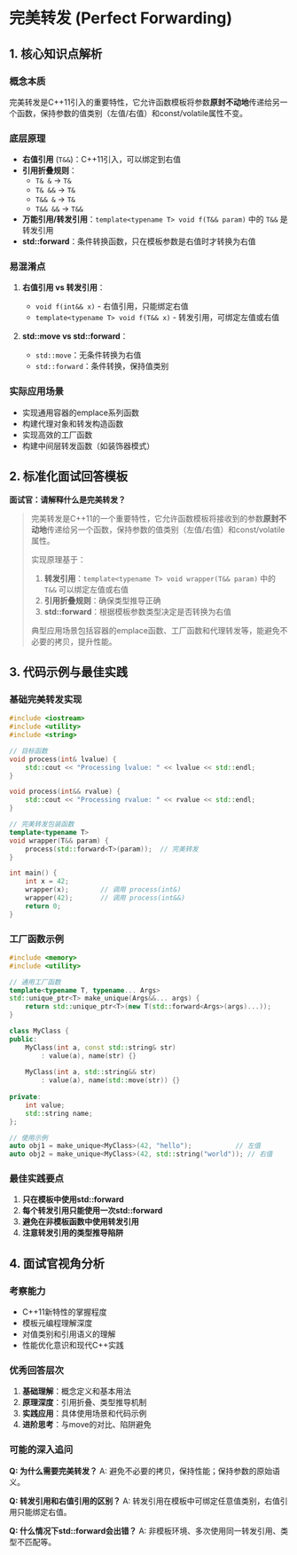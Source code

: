 


# 完美转发 (Perfect Forwarding)
## 1. 核心知识点解析
### 概念本质
完美转发是C++11引入的重要特性，它允许函数模板将参数**原封不动地**传递给另一个函数，保持参数的值类别（左值/右值）和const/volatile属性不变。

### 底层原理
- **右值引用** (`T&&`)：C++11引入，可以绑定到右值
- **引用折叠规则**：
  - `T& &` → `T&`
  - `T& &&` → `T&`
  - `T&& &` → `T&`
  - `T&& &&` → `T&&`
- **万能引用/转发引用**：`template<typename T> void f(T&& param)` 中的 `T&&` 是转发引用
- **std::forward**：条件转换函数，只在模板参数是右值时才转换为右值

### 易混淆点
1. **右值引用 vs 转发引用**：
   - `void f(int&& x)` - 右值引用，只能绑定右值
   - `template<typename T> void f(T&& x)` - 转发引用，可绑定左值或右值

2. **std::move vs std::forward**：
   - `std::move`：无条件转换为右值
   - `std::forward`：条件转换，保持值类别

### 实际应用场景
- 实现通用容器的emplace系列函数
- 构建代理对象和转发构造函数
- 实现高效的工厂函数
- 构建中间层转发函数（如装饰器模式）

## 2. 标准化面试回答模板

**面试官：请解释什么是完美转发？**

> 完美转发是C++11的一个重要特性，它允许函数模板将接收到的参数**原封不动地**传递给另一个函数，保持参数的值类别（左值/右值）和const/volatile属性。
>
> 实现原理基于：
> 1. **转发引用**：`template<typename T> void wrapper(T&& param)` 中的 `T&&` 可以绑定左值或右值
> 2. **引用折叠规则**：确保类型推导正确
> 3. **std::forward**：根据模板参数类型决定是否转换为右值
>
> 典型应用场景包括容器的emplace函数、工厂函数和代理转发等，能避免不必要的拷贝，提升性能。

## 3. 代码示例与最佳实践

### 基础完美转发实现

```cpp
#include <iostream>
#include <utility>
#include <string>

// 目标函数
void process(int& lvalue) {
    std::cout << "Processing lvalue: " << lvalue << std::endl;
}

void process(int&& rvalue) {
    std::cout << "Processing rvalue: " << rvalue << std::endl;
}

// 完美转发包装函数
template<typename T>
void wrapper(T&& param) {
    process(std::forward<T>(param));  // 完美转发
}

int main() {
    int x = 42;
    wrapper(x);        // 调用 process(int&)
    wrapper(42);       // 调用 process(int&&)
    return 0;
}
```

### 工厂函数示例

```cpp
#include <memory>
#include <utility>

// 通用工厂函数
template<typename T, typename... Args>
std::unique_ptr<T> make_unique(Args&&... args) {
    return std::unique_ptr<T>(new T(std::forward<Args>(args)...));
}

class MyClass {
public:
    MyClass(int a, const std::string& str) 
        : value(a), name(str) {}
    
    MyClass(int a, std::string&& str)
        : value(a), name(std::move(str)) {}
        
private:
    int value;
    std::string name;
};

// 使用示例
auto obj1 = make_unique<MyClass>(42, "hello");           // 左值
auto obj2 = make_unique<MyClass>(42, std::string("world")); // 右值
```

### 最佳实践要点

1. **只在模板中使用std::forward**
2. **每个转发引用只能使用一次std::forward**
3. **避免在非模板函数中使用转发引用**
4. **注意转发引用的类型推导陷阱**

## 4. 面试官视角分析

### 考察能力
- C++11新特性的掌握程度
- 模板元编程理解深度
- 对值类别和引用语义的理解
- 性能优化意识和现代C++实践

### 优秀回答层次
1. **基础理解**：概念定义和基本用法
2. **原理深度**：引用折叠、类型推导机制
3. **实践应用**：具体使用场景和代码示例
4. **进阶思考**：与move的对比、陷阱避免

### 可能的深入追问

**Q: 为什么需要完美转发？**
A: 避免不必要的拷贝，保持性能；保持参数的原始语义。

**Q: 转发引用和右值引用的区别？**
A: 转发引用在模板中可绑定任意值类别，右值引用只能绑定右值。

**Q: 什么情况下std::forward会出错？**
A: 非模板环境、多次使用同一转发引用、类型不匹配等。